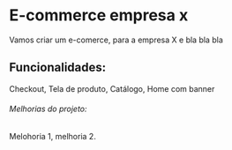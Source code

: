 #   E-commerce empresa x

Vamos criar um e-comerce, para a empresa X e bla bla bla

## Funcionalidades:

Checkout, Tela de produto, Catálogo, Home com banner


###### Melhorias do projeto:

Melohoria 1, melhoria 2.